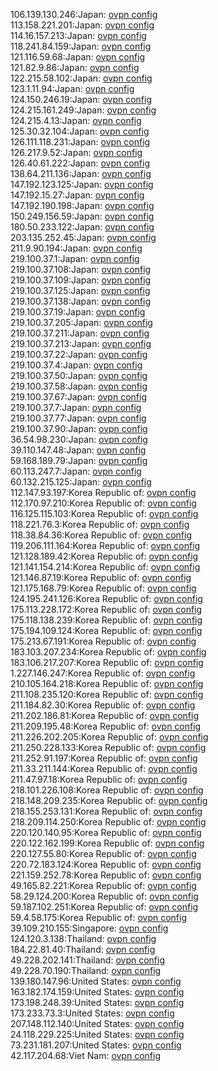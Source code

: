 106.139.130.246:Japan: [ovpn config](vpn/106_139_130_246.ovpn)  
113.158.221.201:Japan: [ovpn config](vpn/113_158_221_201.ovpn)  
114.16.157.213:Japan: [ovpn config](vpn/114_16_157_213.ovpn)  
118.241.84.159:Japan: [ovpn config](vpn/118_241_84_159.ovpn)  
121.116.59.68:Japan: [ovpn config](vpn/121_116_59_68.ovpn)  
121.82.9.86:Japan: [ovpn config](vpn/121_82_9_86.ovpn)  
122.215.58.102:Japan: [ovpn config](vpn/122_215_58_102.ovpn)  
123.1.11.94:Japan: [ovpn config](vpn/123_1_11_94.ovpn)  
124.150.246.19:Japan: [ovpn config](vpn/124_150_246_19.ovpn)  
124.215.161.249:Japan: [ovpn config](vpn/124_215_161_249.ovpn)  
124.215.4.13:Japan: [ovpn config](vpn/124_215_4_13.ovpn)  
125.30.32.104:Japan: [ovpn config](vpn/125_30_32_104.ovpn)  
126.111.118.231:Japan: [ovpn config](vpn/126_111_118_231.ovpn)  
126.217.9.52:Japan: [ovpn config](vpn/126_217_9_52.ovpn)  
126.40.61.222:Japan: [ovpn config](vpn/126_40_61_222.ovpn)  
138.64.211.136:Japan: [ovpn config](vpn/138_64_211_136.ovpn)  
147.192.123.125:Japan: [ovpn config](vpn/147_192_123_125.ovpn)  
147.192.15.27:Japan: [ovpn config](vpn/147_192_15_27.ovpn)  
147.192.190.198:Japan: [ovpn config](vpn/147_192_190_198.ovpn)  
150.249.156.59:Japan: [ovpn config](vpn/150_249_156_59.ovpn)  
180.50.233.122:Japan: [ovpn config](vpn/180_50_233_122.ovpn)  
203.135.252.45:Japan: [ovpn config](vpn/203_135_252_45.ovpn)  
211.9.90.194:Japan: [ovpn config](vpn/211_9_90_194.ovpn)  
219.100.37.1:Japan: [ovpn config](vpn/219_100_37_1.ovpn)  
219.100.37.108:Japan: [ovpn config](vpn/219_100_37_108.ovpn)  
219.100.37.109:Japan: [ovpn config](vpn/219_100_37_109.ovpn)  
219.100.37.125:Japan: [ovpn config](vpn/219_100_37_125.ovpn)  
219.100.37.138:Japan: [ovpn config](vpn/219_100_37_138.ovpn)  
219.100.37.19:Japan: [ovpn config](vpn/219_100_37_19.ovpn)  
219.100.37.205:Japan: [ovpn config](vpn/219_100_37_205.ovpn)  
219.100.37.211:Japan: [ovpn config](vpn/219_100_37_211.ovpn)  
219.100.37.213:Japan: [ovpn config](vpn/219_100_37_213.ovpn)  
219.100.37.22:Japan: [ovpn config](vpn/219_100_37_22.ovpn)  
219.100.37.4:Japan: [ovpn config](vpn/219_100_37_4.ovpn)  
219.100.37.50:Japan: [ovpn config](vpn/219_100_37_50.ovpn)  
219.100.37.58:Japan: [ovpn config](vpn/219_100_37_58.ovpn)  
219.100.37.67:Japan: [ovpn config](vpn/219_100_37_67.ovpn)  
219.100.37.7:Japan: [ovpn config](vpn/219_100_37_7.ovpn)  
219.100.37.77:Japan: [ovpn config](vpn/219_100_37_77.ovpn)  
219.100.37.90:Japan: [ovpn config](vpn/219_100_37_90.ovpn)  
36.54.98.230:Japan: [ovpn config](vpn/36_54_98_230.ovpn)  
39.110.147.48:Japan: [ovpn config](vpn/39_110_147_48.ovpn)  
59.168.189.79:Japan: [ovpn config](vpn/59_168_189_79.ovpn)  
60.113.247.7:Japan: [ovpn config](vpn/60_113_247_7.ovpn)  
60.132.215.125:Japan: [ovpn config](vpn/60_132_215_125.ovpn)  
112.147.93.197:Korea Republic of: [ovpn config](vpn/112_147_93_197.ovpn)  
112.170.97.210:Korea Republic of: [ovpn config](vpn/112_170_97_210.ovpn)  
116.125.115.103:Korea Republic of: [ovpn config](vpn/116_125_115_103.ovpn)  
118.221.76.3:Korea Republic of: [ovpn config](vpn/118_221_76_3.ovpn)  
118.38.84.36:Korea Republic of: [ovpn config](vpn/118_38_84_36.ovpn)  
119.206.111.164:Korea Republic of: [ovpn config](vpn/119_206_111_164.ovpn)  
121.128.189.42:Korea Republic of: [ovpn config](vpn/121_128_189_42.ovpn)  
121.141.154.214:Korea Republic of: [ovpn config](vpn/121_141_154_214.ovpn)  
121.146.87.19:Korea Republic of: [ovpn config](vpn/121_146_87_19.ovpn)  
121.175.168.79:Korea Republic of: [ovpn config](vpn/121_175_168_79.ovpn)  
124.195.241.126:Korea Republic of: [ovpn config](vpn/124_195_241_126.ovpn)  
175.113.228.172:Korea Republic of: [ovpn config](vpn/175_113_228_172.ovpn)  
175.118.138.239:Korea Republic of: [ovpn config](vpn/175_118_138_239.ovpn)  
175.194.109.124:Korea Republic of: [ovpn config](vpn/175_194_109_124.ovpn)  
175.213.67.191:Korea Republic of: [ovpn config](vpn/175_213_67_191.ovpn)  
183.103.207.234:Korea Republic of: [ovpn config](vpn/183_103_207_234.ovpn)  
183.106.217.207:Korea Republic of: [ovpn config](vpn/183_106_217_207.ovpn)  
1.227.146.247:Korea Republic of: [ovpn config](vpn/1_227_146_247.ovpn)  
210.105.164.218:Korea Republic of: [ovpn config](vpn/210_105_164_218.ovpn)  
211.108.235.120:Korea Republic of: [ovpn config](vpn/211_108_235_120.ovpn)  
211.184.82.30:Korea Republic of: [ovpn config](vpn/211_184_82_30.ovpn)  
211.202.186.81:Korea Republic of: [ovpn config](vpn/211_202_186_81.ovpn)  
211.209.195.48:Korea Republic of: [ovpn config](vpn/211_209_195_48.ovpn)  
211.226.202.205:Korea Republic of: [ovpn config](vpn/211_226_202_205.ovpn)  
211.250.228.133:Korea Republic of: [ovpn config](vpn/211_250_228_133.ovpn)  
211.252.91.197:Korea Republic of: [ovpn config](vpn/211_252_91_197.ovpn)  
211.33.211.144:Korea Republic of: [ovpn config](vpn/211_33_211_144.ovpn)  
211.47.97.18:Korea Republic of: [ovpn config](vpn/211_47_97_18.ovpn)  
218.101.226.108:Korea Republic of: [ovpn config](vpn/218_101_226_108.ovpn)  
218.148.209.235:Korea Republic of: [ovpn config](vpn/218_148_209_235.ovpn)  
218.155.253.131:Korea Republic of: [ovpn config](vpn/218_155_253_131.ovpn)  
218.209.114.250:Korea Republic of: [ovpn config](vpn/218_209_114_250.ovpn)  
220.120.140.95:Korea Republic of: [ovpn config](vpn/220_120_140_95.ovpn)  
220.122.162.199:Korea Republic of: [ovpn config](vpn/220_122_162_199.ovpn)  
220.127.55.80:Korea Republic of: [ovpn config](vpn/220_127_55_80.ovpn)  
220.72.183.124:Korea Republic of: [ovpn config](vpn/220_72_183_124.ovpn)  
221.159.252.78:Korea Republic of: [ovpn config](vpn/221_159_252_78.ovpn)  
49.165.82.221:Korea Republic of: [ovpn config](vpn/49_165_82_221.ovpn)  
58.29.124.200:Korea Republic of: [ovpn config](vpn/58_29_124_200.ovpn)  
59.187.102.251:Korea Republic of: [ovpn config](vpn/59_187_102_251.ovpn)  
59.4.58.175:Korea Republic of: [ovpn config](vpn/59_4_58_175.ovpn)  
39.109.210.155:Singapore: [ovpn config](vpn/39_109_210_155.ovpn)  
124.120.3.138:Thailand: [ovpn config](vpn/124_120_3_138.ovpn)  
184.22.81.40:Thailand: [ovpn config](vpn/184_22_81_40.ovpn)  
49.228.202.141:Thailand: [ovpn config](vpn/49_228_202_141.ovpn)  
49.228.70.190:Thailand: [ovpn config](vpn/49_228_70_190.ovpn)  
139.180.147.96:United States: [ovpn config](vpn/139_180_147_96.ovpn)  
163.182.174.159:United States: [ovpn config](vpn/163_182_174_159.ovpn)  
173.198.248.39:United States: [ovpn config](vpn/173_198_248_39.ovpn)  
173.233.73.3:United States: [ovpn config](vpn/173_233_73_3.ovpn)  
207.148.112.140:United States: [ovpn config](vpn/207_148_112_140.ovpn)  
24.118.229.225:United States: [ovpn config](vpn/24_118_229_225.ovpn)  
73.231.181.207:United States: [ovpn config](vpn/73_231_181_207.ovpn)  
42.117.204.68:Viet Nam: [ovpn config](vpn/42_117_204_68.ovpn)  
